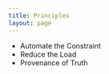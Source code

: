 ```yaml
---
title: Principles
layout: page
---
```


- Automate the Constraint
- Reduce the Load
- Provenance of Truth
